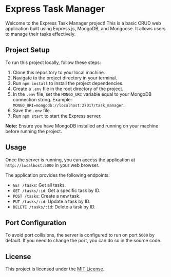 # Express Task Manager

Welcome to the Express Task Manager project! This is a basic CRUD web application built using Express.js, MongoDB, and Mongoose. It allows users to manage their tasks effectively.

## Project Setup

To run this project locally, follow these steps:

1. Clone this repository to your local machine.
2. Navigate to the project directory in your terminal.
3. Run `npm install` to install the project dependencies.
4. Create a `.env` file in the root directory of the project.
5. In the `.env` file, set the `MONGO_URI` variable equal to your MongoDB connection string. Example: `MONGO_URI=mongodb://localhost:27017/task_manager`.
6. Save the `.env` file.
7. Run `npm start` to start the Express server.

**Note:** Ensure you have MongoDB installed and running on your machine before running the project.

## Usage

Once the server is running, you can access the application at `http://localhost:5000` in your web browser.

The application provides the following endpoints:

- `GET /tasks`: Get all tasks.
- `GET /tasks/:id`: Get a specific task by ID.
- `POST /tasks`: Create a new task.
- `PUT /tasks/:id`: Update a task by ID.
- `DELETE /tasks/:id`: Delete a task by ID.

## Port Configuration

To avoid port collisions, the server is configured to run on port `5000` by default. If you need to change the port, you can do so in the source code.

## License

This project is licensed under the [MIT License](LICENSE).

